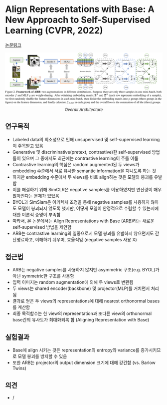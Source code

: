 # Align Representations with Base: A New Approach to Self-Supervised Learning (CVPR, 2022)

[논문링크](https://openaccess.thecvf.com/content/CVPR2022/html/Zhang_Align_Representations_With_Base_A_New_Approach_to_Self-Supervised_Learning_CVPR_2022_paper.html)

<p align="center">
    <img width="600" alt='fig1' src="./img/05_23_01.png?raw=true"></br>
    <em><font size=2>Overall Architecture</font></em>
</p>

## 연구목적
- Labeled data의 희소성으로 인해 unsupervised 및 self-supervised learning이 주목받고 있음
- Generative 및 discriminative(pretext, contrastive)한 self-supervised 방법들이 있으며 그 중에서도 최근에는 contrastive learning이 주를 이룸
- Contrastive learning의 핵심은 random augmented된 두 views가 embedding 수준에서 서로 유사한 semantic information을 지니도록 하는 것
- 하지만 embedding 수준에서 두 views를 바로 align하는 것은 모델의 붕괴를 유발함
- 이를 해결하기 위해 SimCLR은 negative samples를 이용하였지만 연산량이 매우 많아진다는 문제가 있었음
- BYOL과 SimSiam은 아키텍처 조정을 통해 negative samples를 사용하지 않아도 모델이 붕괴되지 않도록 했지만, 어떻게 모델이 안정적으로 수렴할 수 있는지에 대한 이론적 증명이 부족함
- 따라서, 본 논문에서는 Align Representations with Base (ARB)라는 새로운 self-supervised 방법을 제안함
- ARB는 contrastive learning의 일종으로서 모델 붕괴를 유발하지 않으면서도 간단명료하고, 이해하기 쉬우며, 효율적임 (negative samples 사용 X)

## 접근법
- ARB는 negative samples를 사용하지 않지만 asymmetric 구조(e.g. BYOL)가 아닌 symmetric한 구조를 사용함
- 입력 이미지는 random augmentation에 의해 두 views로 변환됨
- 두 views는 shared encoder(backbone) 및 projector(MLP)를 거치면서 처리됨
- 결과로 얻은 두 views의 representations에 대해 nearest orthonormal bases를 계산함
- 최종 목적함수는 한 view의 representation과 또다른 view의 orthonormal base간의 유사도가 최대화되록 함 (Aligning Representation with Base)

## 실험결과
- Base에 align 시키는 것은 representation의 entropy와 variance를 증가시키므로 모델 붕괴를 방지할 수 있음
- 또한 ARB는 projector의 output dimension 크기에 대해 강건함 (vs. Barlow Twins)

## 의견
- /